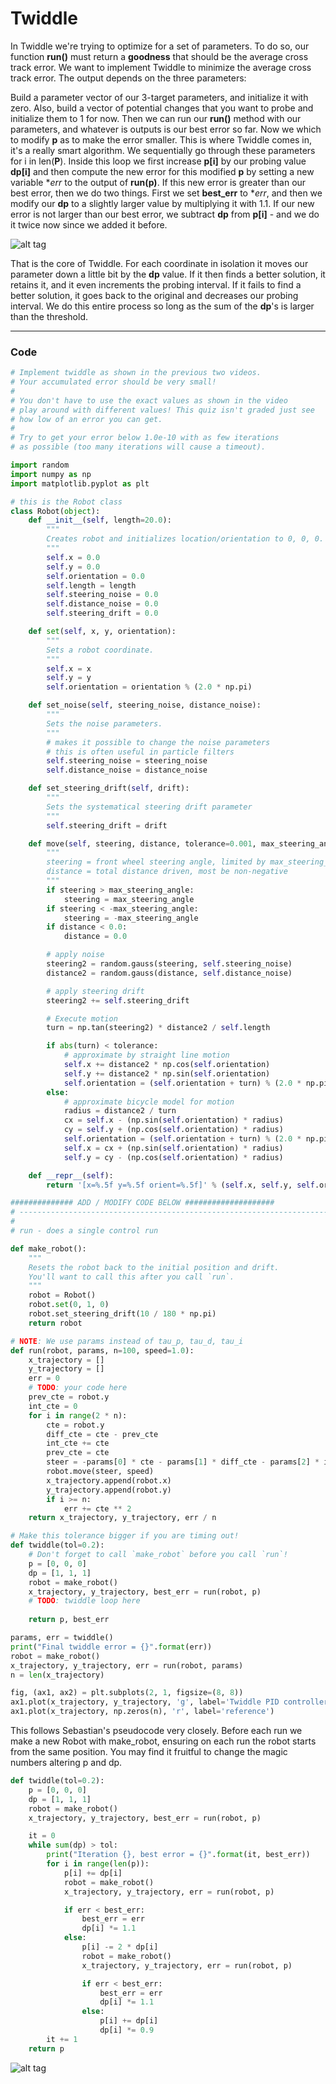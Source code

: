 # Twiddle

In Twiddle we're trying to optimize for a set of parameters. To do so, our function **run()** must return a **goodness** that should be the average cross track error. We want to implement Twiddle to minimize the average cross track error. The output depends on the three parameters: 

Build a parameter vector of our 3-target parameters, and initialize it with zero. Also, build a vector of potential changes that you want to probe and initialize them to 1 for now. Then we can run our **run()** method with our parameters, and whatever is outputs is our best error so far. Now we which to modify **p** as to make the error smaller. This is where Twiddle comes in, it's a really smart algorithm. We sequentially go through these parameters for i in len(**P**). Inside this loop we first increase **p[i]** by our probing value **dp[i]** and then compute the new error for this modified **p** by setting a new variable **err* to the output of **run(p)**. If this new error is greater than our best error, then we do two things. First we set **best_err** to **err*, and then we modify our **dp** to a slightly larger value by multiplying it with 1.1. If our new error is not larger than our best error, we subtract **dp** from **p[i]** - and we do it twice now since we added it before.

![alt tag](imgs/twiddle.PNG)

That is the core of Twiddle. For each coordinate in isolation it moves our parameter down a little bit by the **dp** value. If it then finds a better solution, it retains it, and it even increments the probing interval. If it fails to find a better solution, it goes back to the original and decreases our probing interval. We do this entire process so long as the sum of the **dp**'s is larger than the threshold.

***

### Code

```python
# Implement twiddle as shown in the previous two videos.
# Your accumulated error should be very small!
#
# You don't have to use the exact values as shown in the video
# play around with different values! This quiz isn't graded just see
# how low of an error you can get.
#
# Try to get your error below 1.0e-10 with as few iterations
# as possible (too many iterations will cause a timeout).

import random
import numpy as np
import matplotlib.pyplot as plt

# this is the Robot class
class Robot(object):
    def __init__(self, length=20.0):
        """
        Creates robot and initializes location/orientation to 0, 0, 0.
        """
        self.x = 0.0
        self.y = 0.0
        self.orientation = 0.0
        self.length = length
        self.steering_noise = 0.0
        self.distance_noise = 0.0
        self.steering_drift = 0.0

    def set(self, x, y, orientation):
        """
        Sets a robot coordinate.
        """
        self.x = x
        self.y = y
        self.orientation = orientation % (2.0 * np.pi)

    def set_noise(self, steering_noise, distance_noise):
        """
        Sets the noise parameters.
        """
        # makes it possible to change the noise parameters
        # this is often useful in particle filters
        self.steering_noise = steering_noise
        self.distance_noise = distance_noise

    def set_steering_drift(self, drift):
        """
        Sets the systematical steering drift parameter
        """
        self.steering_drift = drift

    def move(self, steering, distance, tolerance=0.001, max_steering_angle=np.pi / 4.0):
        """
        steering = front wheel steering angle, limited by max_steering_angle
        distance = total distance driven, most be non-negative
        """
        if steering > max_steering_angle:
            steering = max_steering_angle
        if steering < -max_steering_angle:
            steering = -max_steering_angle
        if distance < 0.0:
            distance = 0.0

        # apply noise
        steering2 = random.gauss(steering, self.steering_noise)
        distance2 = random.gauss(distance, self.distance_noise)

        # apply steering drift
        steering2 += self.steering_drift

        # Execute motion
        turn = np.tan(steering2) * distance2 / self.length

        if abs(turn) < tolerance:
            # approximate by straight line motion
            self.x += distance2 * np.cos(self.orientation)
            self.y += distance2 * np.sin(self.orientation)
            self.orientation = (self.orientation + turn) % (2.0 * np.pi)
        else:
            # approximate bicycle model for motion
            radius = distance2 / turn
            cx = self.x - (np.sin(self.orientation) * radius)
            cy = self.y + (np.cos(self.orientation) * radius)
            self.orientation = (self.orientation + turn) % (2.0 * np.pi)
            self.x = cx + (np.sin(self.orientation) * radius)
            self.y = cy - (np.cos(self.orientation) * radius)

    def __repr__(self):
        return '[x=%.5f y=%.5f orient=%.5f]' % (self.x, self.y, self.orientation)

############## ADD / MODIFY CODE BELOW ####################
# ------------------------------------------------------------------------
#
# run - does a single control run

def make_robot():
    """
    Resets the robot back to the initial position and drift.
    You'll want to call this after you call `run`.
    """
    robot = Robot()
    robot.set(0, 1, 0)
    robot.set_steering_drift(10 / 180 * np.pi)
    return robot

# NOTE: We use params instead of tau_p, tau_d, tau_i
def run(robot, params, n=100, speed=1.0):
    x_trajectory = []
    y_trajectory = []
    err = 0
    # TODO: your code here
    prev_cte = robot.y
    int_cte = 0
    for i in range(2 * n):
        cte = robot.y
        diff_cte = cte - prev_cte
        int_cte += cte
        prev_cte = cte
        steer = -params[0] * cte - params[1] * diff_cte - params[2] * int_cte
        robot.move(steer, speed)
        x_trajectory.append(robot.x)
        y_trajectory.append(robot.y)
        if i >= n:
            err += cte ** 2
    return x_trajectory, y_trajectory, err / n

# Make this tolerance bigger if you are timing out!
def twiddle(tol=0.2): 
    # Don't forget to call `make_robot` before you call `run`!
    p = [0, 0, 0]
    dp = [1, 1, 1]
    robot = make_robot()
    x_trajectory, y_trajectory, best_err = run(robot, p)
    # TODO: twiddle loop here
    
    return p, best_err

params, err = twiddle()
print("Final twiddle error = {}".format(err))
robot = make_robot()
x_trajectory, y_trajectory, err = run(robot, params)
n = len(x_trajectory)

fig, (ax1, ax2) = plt.subplots(2, 1, figsize=(8, 8))
ax1.plot(x_trajectory, y_trajectory, 'g', label='Twiddle PID controller')
ax1.plot(x_trajectory, np.zeros(n), 'r', label='reference')
```

This follows Sebastian's pseudocode very closely. Before each run we make a new Robot with make_robot, ensuring on each run the robot starts from the same position. You may find it fruitful to change the magic numbers altering p and dp.

```python
def twiddle(tol=0.2): 
    p = [0, 0, 0]
    dp = [1, 1, 1]
    robot = make_robot()
    x_trajectory, y_trajectory, best_err = run(robot, p)

    it = 0
    while sum(dp) > tol:
        print("Iteration {}, best error = {}".format(it, best_err))
        for i in range(len(p)):
            p[i] += dp[i]
            robot = make_robot()
            x_trajectory, y_trajectory, err = run(robot, p)

            if err < best_err:
                best_err = err
                dp[i] *= 1.1
            else:
                p[i] -= 2 * dp[i]
                robot = make_robot()
                x_trajectory, y_trajectory, err = run(robot, p)

                if err < best_err:
                    best_err = err
                    dp[i] *= 1.1
                else:
                    p[i] += dp[i]
                    dp[i] *= 0.9
        it += 1
    return p
```

![alt tag](imgs/twiddle2.png)
